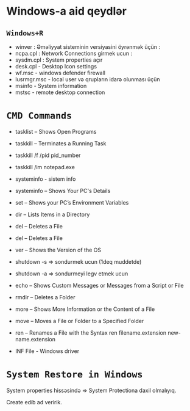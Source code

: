 # Windows-a aid qeydlər

## `Windows+R`

- winver : Əməliyyat sisteminin versiyasini öyrənmək üçün :
- ncpa.cpl : Network Connections girmek ucun :
- sysdm.cpl : System properties açır
- desk.cpl - Desktop Icon settings
- wf.msc - windows defender firewall
- lusrmgr.msc - local user və qrupların idarə olunması üçün
- msinfo - System information
- mstsc - remote desktop connection

# `CMD Commands`

- tasklist – Shows Open Programs
- taskkill – Terminates a Running Task
- taskkill /f /pid pid_number
- taskkill /im notepad.exe
- systeminfo - sistem info
- systeminfo – Shows Your PC's Details
- set – Shows your PC’s Environment Variables
- dir – Lists Items in a Directory
- del – Deletes a File
- del – Deletes a File
- ver – Shows the Version of the OS
- shutdown -s  ⇒ sondurmek ucun (1deq muddetde)
- shutdown -a ⇒ sondurmeyi legv etmek ucun
- echo – Shows Custom Messages or Messages from a Script or File
- rmdir – Deletes a Folder
- more – Shows More Information or the Content of a File
- move – Moves a File or Folder to a Specified Folder
- ren – Renames a File with the Syntax ren filename.extension new-name.extension

- INF File - Windows driver

# `System Restore in Windows`

System properties hissəsində ⇒ System Protectiona daxil olmalıyıq.

Create edib ad veririk.